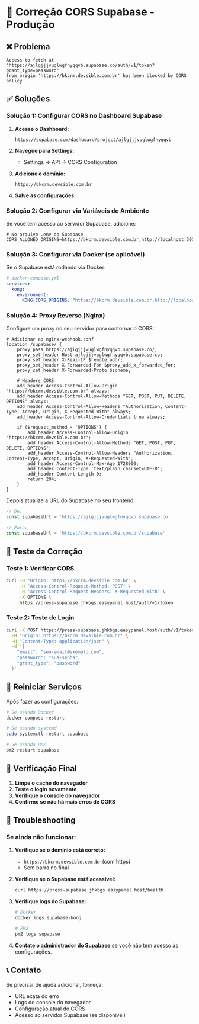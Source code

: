 # 🔧 Correção CORS Supabase - Produção

## ❌ Problema
```
Access to fetch at 'https://ajlgjjjvuglwgfnyqqvb.supabase.co/auth/v1/token?grant_type=password' 
from origin 'https://bkcrm.devsible.com.br' has been blocked by CORS policy
```

## ✅ Soluções

### Solução 1: Configurar CORS no Dashboard Supabase

1. **Acesse o Dashboard:**
   ```
   https://supabase.com/dashboard/project/ajlgjjjvuglwgfnyqqvb
   ```

2. **Navegue para Settings:**
   - Settings → API → CORS Configuration

3. **Adicione o domínio:**
   ```
   https://bkcrm.devsible.com.br
   ```

4. **Salve as configurações**

### Solução 2: Configurar via Variáveis de Ambiente

Se você tem acesso ao servidor Supabase, adicione:

```env
# No arquivo .env do Supabase
CORS_ALLOWED_ORIGINS=https://bkcrm.devsible.com.br,http://localhost:3000,http://localhost:5173
```

### Solução 3: Configurar via Docker (se aplicável)

Se o Supabase está rodando via Docker:

```yaml
# docker-compose.yml
services:
  kong:
    environment:
      KONG_CORS_ORIGINS: "https://bkcrm.devsible.com.br,http://localhost:3000"
```

### Solução 4: Proxy Reverso (Nginx)

Configure um proxy no seu servidor para contornar o CORS:

```nginx
# Adicionar ao nginx-webhook.conf
location /supabase/ {
    proxy_pass https://ajlgjjjvuglwgfnyqqvb.supabase.co/;
    proxy_set_header Host ajlgjjjvuglwgfnyqqvb.supabase.co;
    proxy_set_header X-Real-IP $remote_addr;
    proxy_set_header X-Forwarded-For $proxy_add_x_forwarded_for;
    proxy_set_header X-Forwarded-Proto $scheme;
    
    # Headers CORS
    add_header Access-Control-Allow-Origin "https://bkcrm.devsible.com.br" always;
    add_header Access-Control-Allow-Methods "GET, POST, PUT, DELETE, OPTIONS" always;
    add_header Access-Control-Allow-Headers "Authorization, Content-Type, Accept, Origin, X-Requested-With" always;
    add_header Access-Control-Allow-Credentials true always;
    
    if ($request_method = 'OPTIONS') {
        add_header Access-Control-Allow-Origin "https://bkcrm.devsible.com.br";
        add_header Access-Control-Allow-Methods "GET, POST, PUT, DELETE, OPTIONS";
        add_header Access-Control-Allow-Headers "Authorization, Content-Type, Accept, Origin, X-Requested-With";
        add_header Access-Control-Max-Age 1728000;
        add_header Content-Type 'text/plain charset=UTF-8';
        add_header Content-Length 0;
        return 204;
    }
}
```

Depois atualize a URL do Supabase no seu frontend:
```js
// De:
const supabaseUrl = 'https://ajlgjjjvuglwgfnyqqvb.supabase.co'

// Para:
const supabaseUrl = 'https://bkcrm.devsible.com.br/supabase'
```

## 🧪 Teste da Correção

### Teste 1: Verificar CORS
```bash
curl -H "Origin: https://bkcrm.devsible.com.br" \
     -H "Access-Control-Request-Method: POST" \
     -H "Access-Control-Request-Headers: X-Requested-With" \
     -X OPTIONS \
     https://press-supabase.jhkbgs.easypanel.host/auth/v1/token
```

### Teste 2: Teste de Login
```bash
curl -X POST https://press-supabase.jhkbgs.easypanel.host/auth/v1/token \
  -H "Origin: https://bkcrm.devsible.com.br" \
  -H "Content-Type: application/json" \
  -d '{
    "email": "seu-email@exemplo.com",
    "password": "sua-senha",
    "grant_type": "password"
  }'
```

## 🔄 Reiniciar Serviços

Após fazer as configurações:

```bash
# Se usando Docker
docker-compose restart

# Se usando systemd
sudo systemctl restart supabase

# Se usando PM2
pm2 restart supabase
```

## 📝 Verificação Final

1. **Limpe o cache do navegador**
2. **Teste o login novamente**
3. **Verifique o console do navegador**
4. **Confirme se não há mais erros de CORS**

## 🚨 Troubleshooting

### Se ainda não funcionar:

1. **Verifique se o domínio está correto:**
   - `https://bkcrm.devsible.com.br` (com https)
   - Sem barra no final

2. **Verifique se o Supabase está acessível:**
   ```bash
   curl https://press-supabase.jhkbgs.easypanel.host/health
   ```

3. **Verifique logs do Supabase:**
   ```bash
   # Docker
   docker logs supabase-kong
   
   # PM2
   pm2 logs supabase
   ```

4. **Contate o administrador do Supabase** se você não tem acesso às configurações.

## 📞 Contato

Se precisar de ajuda adicional, forneça:
- URL exata do erro
- Logs do console do navegador
- Configuração atual do CORS
- Acesso ao servidor Supabase (se disponível) 